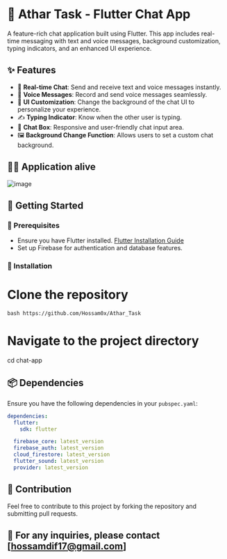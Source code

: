 # 📱 Athar Task - Flutter Chat App

A feature-rich chat application built using Flutter. This app includes real-time messaging with text and voice messages, background customization, typing indicators, and an enhanced UI experience.

## ✨ Features

- 💬 **Real-time Chat**: Send and receive text and voice messages instantly.
- 🎤 **Voice Messages**: Record and send voice messages seamlessly.
- 🎨 **UI Customization**: Change the background of the chat UI to personalize your experience.
- ✍️ **Typing Indicator**: Know when the other user is typing.
- 📝 **Chat Box**: Responsive and user-friendly chat input area.
- 🖼️ **Background Change Function**: Allows users to set a custom chat background.

## 📸 ِApplication alive
![image](https://github.com/user-attachments/assets/cc8505ec-b840-42d2-99bd-e53fb9f99f5d)

## 🚀 Getting Started

### 📌 Prerequisites

- Ensure you have Flutter installed. [Flutter Installation Guide](https://docs.flutter.dev/get-started/install)
- Set up Firebase for authentication and database features.

### 🔧 Installation

# Clone the repository

`` bash
https://github.com/Hossam0x/Athar_Task
``

# Navigate to the project directory
cd chat-app

## 📦 Dependencies

Ensure you have the following dependencies in your `pubspec.yaml`:

```yaml
dependencies:
  flutter:
    sdk: flutter

  firebase_core: latest_version
  firebase_auth: latest_version
  cloud_firestore: latest_version
  flutter_sound: latest_version
  provider: latest_version
```

## 🤝 Contribution

Feel free to contribute to this project by forking the repository and submitting pull requests.

## 📩 For any inquiries, please contact [hossamdif17@gmail.com]


